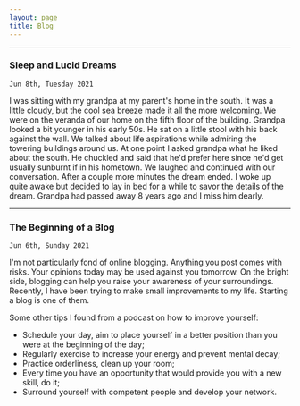 ```yaml
---
layout: page
title: Blog
---
```

___
### Sleep and Lucid Dreams

`Jun 8th, Tuesday 2021`

I was sitting with my grandpa at my parent's home in the south. It was a little cloudy, but the cool sea breeze made it all the more welcoming. We were on the veranda of our home on the fifth floor of the building. Grandpa looked a bit younger in his early 50s. He sat on a little stool with his back against the wall. We talked about life aspirations while admiring the towering buildings around us. At one point I asked grandpa what he liked about the south. He chuckled and said that he'd prefer here since he'd get usually sunburnt if in his hometown. We laughed and continued with our conversation. After a couple more minutes the dream ended. I woke up quite awake but decided to lay in bed for a while to savor the details of the dream. Grandpa had passed away 8 years ago and I miss him dearly.
___
### The Beginning of a Blog

`Jun 6th, Sunday 2021`

I'm not particularly fond of online blogging. Anything you post comes with risks. Your opinions today may be used against you tomorrow. On the bright side, blogging can help you raise your awareness of your surroundings. Recently, I have been trying to make small improvements to my life. Starting a blog is one of them. 

Some other tips I found from a podcast on how to improve yourself:
- Schedule your day, aim to place yourself in a better position than you were at the beginning of the day;
- Regularly exercise to increase your energy and prevent mental decay;
- Practice orderliness, clean up your room;
- Every time you have an opportunity that would provide you with a new skill, do it;
- Surround yourself with competent people and develop your network.

